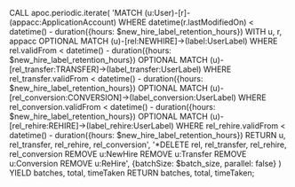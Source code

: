 CALL apoc.periodic.iterate(
  'MATCH (u:User)-[r]-(appacc:ApplicationAccount)
   WHERE datetime(r.lastModifiedOn) < datetime() - duration({hours: $new_hire_label_retention_hours})
   WITH u, r, appacc
   OPTIONAL MATCH (u)-[rel:NEWHIRE]->(label:UserLabel) 
   WHERE rel.validFrom < datetime() - duration({hours: $new_hire_label_retention_hours})
   OPTIONAL MATCH (u)-[rel_transfer:TRANSFER]->(label_transfer:UserLabel) 
   WHERE rel_transfer.validFrom < datetime() - duration({hours: $new_hire_label_retention_hours})
   OPTIONAL MATCH (u)-[rel_conversion:CONVERSION]->(label_conversion:UserLabel) 
   WHERE rel_conversion.validFrom < datetime() - duration({hours: $new_hire_label_retention_hours})
   OPTIONAL MATCH (u)-[rel_rehire:REHIRE]->(label_rehire:UserLabel) 
   WHERE rel_rehire.validFrom < datetime() - duration({hours: $new_hire_label_retention_hours})
   RETURN u, rel_transfer, rel_rehire, rel_conversion',
  '*DELETE rel, rel_transfer, rel_rehire, rel_conversion
   REMOVE u:NewHire
   REMOVE u:Transfer
   REMOVE u:Conversion
   REMOVE u:ReHire',
  {batchSize: $batch_size, parallel: false}
)
YIELD batches, total, timeTaken
RETURN batches, total, timeTaken;
